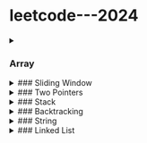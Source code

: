 # leetcode---2024

<details>
<summary><h3> Array </h3></summary>

##### - [0001 - Two Sum](https://github.com/Pushpakumar02/leetcode/tree/main/0001-two-sum)
##### - [0014 - Longest Common Prefix](https://github.com/Pushpakumar02/leetcode/tree/main/0014-longest-common-prefix)
##### - [0036 - Valid Sudoku](https://github.com/Pushpakumar02/leetcode/tree/main/0036-valid-sudoku)
##### - [0049 - Group Anagrams](https://github.com/Pushpakumar02/leetcode/tree/main/0049-group-anagrams)
##### - [0088 - Merge Sorted Array](https://github.com/Pushpakumar02/leetcode/tree/main/0088-merge-sorted-array)
##### - [0118 - Pascal's Triangle](https://github.com/Pushpakumar02/leetcode/tree/main/0118-pascals-triangle)
##### - [0121 - Best Time to Buy and Sell Stock](https://github.com/Pushpakumar02/leetcode/tree/main/0121-best-time-to-buy-and-sell-stock)
##### - [0128 - Longest Consecutive Sequence](https://github.com/Pushpakumar02/leetcode/tree/main/0128-longest-consecutive-sequence)
##### - [0169 - Majority Element](https://github.com/Pushpakumar02/leetcode/tree/main/0169-majority-element)
##### - [0217 - Contains Duplicate](https://github.com/Pushpakumar02/leetcode/tree/main/0217-contains-duplicate)
##### - [0238 - Product of Array Except Self](https://github.com/Pushpakumar02/leetcode/tree/main/0238-product-of-array-except-self)
##### - [0271 - Encode and Decode Strings](https://github.com/Pushpakumar02/leetcode/tree/main/0271-Encode-and-Decode-Strings)
##### - [0347 - Top K Frequent Elements](https://github.com/Pushpakumar02/leetcode/tree/main/0347-top-k-frequent-elements)
##### - [0496 - Next Greater Element I](https://github.com/Pushpakumar02/leetcode/tree/main/0496-next-greater-element-i)
##### - [0605 - Can Place Flowers](https://github.com/Pushpakumar02/leetcode/tree/main/0605-can-place-flowers)
##### - [0680 - Valid Palindrome II](https://github.com/Pushpakumar02/leetcode/tree/main/0680-valid-palindrome-ii)
##### - [0724 - Find Pivot Index](https://github.com/Pushpakumar02/leetcode/tree/main/0724-find-pivot-index)
##### - [0929 - Unique Email Addresses](https://github.com/Pushpakumar02/leetcode/tree/main/0929-unique-email-addresses)
##### - [1299 - Replace Elements with Greatest Element on Right Side](https://github.com/Pushpakumar02/leetcode/tree/main/1299-replace-elements-with-greatest-element-on-right-side)
##### - [1929 - Concatenation of Array](https://github.com/Pushpakumar02/leetcode/tree/main/1929-concatenation-of-array)
</details>

<details>
<summary>### Sliding Window</summary>

##### - [0003 - Longest Substring Without Repeating Characters](https://github.com/Pushpakumar02/leetcode/tree/main/0003-longest-substring-without-repeating-characters)
##### - [0121 - Best Time to Buy and Sell Stock](https://github.com/Pushpakumar02/leetcode/tree/main/0121-best-time-to-buy-and-sell-stock)
##### - [0424 - Longest Repeating Character Replacement](https://github.com/Pushpakumar02/leetcode/tree/main/0424-longest-repeating-character-replacement)
</details>

<details>
<summary>### Two Pointers</summary>

##### - [0011 - Container with Most Water](https://github.com/Pushpakumar02/leetcode/tree/main/0011-container-with-most-water)
##### - [0015 - 3Sum](https://github.com/Pushpakumar02/leetcode/tree/main/0015-3sum)
##### - [0026 - Remove Duplicates from Sorted Array](https://github.com/Pushpakumar02/leetcode/tree/main/0026-remove-duplicates-from-sorted-array)
##### - [0027 - Remove Element](https://github.com/Pushpakumar02/leetcode/tree/main/0027-remove-element)
##### - [0042 - Trapping Rain Water](https://github.com/Pushpakumar02/leetcode/tree/main/0042-trapping-rain-water)
##### - [0125 - Valid Palindrome](https://github.com/Pushpakumar02/leetcode/tree/main/0125-valid-palindrome)
##### - [0167 - Two Sum II - Input Array is Sorted](https://github.com/Pushpakumar02/leetcode/tree/main/0167-two-sum-ii-input-array-is-sorted)
##### - [0283 - Move Zeroes](https://github.com/Pushpakumar02/leetcode/tree/main/0283-move-zeroes)
##### - [0344 - Reverse String](https://github.com/Pushpakumar02/leetcode/tree/main/0344-reverse-string)
##### - [0392 - Is Subsequence](https://github.com/Pushpakumar02/leetcode/tree/main/0392-is-subsequence)
##### - [0680 - Valid Palindrome II](https://github.com/Pushpakumar02/leetcode/tree/main/0680-valid-palindrome-ii)
##### - [1768 - Merge Strings Alternately](https://github.com/Pushpakumar02/leetcode/tree/main/1768-merge-strings-alternately)
</details>

<details>
<summary>### Stack</summary>

##### - [0020 - Valid Parentheses](https://github.com/Pushpakumar02/leetcode/tree/main/0020-valid-parentheses)
##### - [0022 - Generate Parentheses](https://github.com/Pushpakumar02/leetcode/tree/main/0022-generate-parentheses)
##### - [0084 - Largest Rectangle in Histogram](https://github.com/Pushpakumar02/leetcode/tree/main/0084-largest-rectangle-in-histogram)
##### - [0150 - Evaluate Reverse Polish Notation](https://github.com/Pushpakumar02/leetcode/tree/main/0150-evaluate-reverse-polish-notation)
##### - [0155 - Min Stack](https://github.com/Pushpakumar02/leetcode/tree/main/0155-min-stack)
##### - [0225 - Implement Stack using Queues](https://github.com/Pushpakumar02/leetcode/tree/main/0225-implement-stack-using-queues)
##### - [0682 - Baseball Game](https://github.com/Pushpakumar02/leetcode/tree/main/0682-baseball-game)
##### - [0739 - Daily Temperatures](https://github.com/Pushpakumar02/leetcode/tree/main/0739-daily-temperatures)
##### - [0853 - Car Fleet](https://github.com/Pushpakumar02/leetcode/tree/main/0853-car-fleet)
</details>

<details>
<summary>### Backtracking</summary>

##### - [0022 - Generate Parentheses](https://github.com/Pushpakumar02/leetcode/tree/main/0022-generate-parentheses)
</details>

<details>
<summary>### String</summary>

##### - [0058 - Length of Last Word](https://github.com/Pushpakumar02/leetcode/tree/main/0058-length-of-last-word)
##### - [0205 - Isomorphic Strings](https://github.com/Pushpakumar02/leetcode/tree/main/0205-isomorphic-strings)
##### - [0242 - Valid Anagram](https://github.com/Pushpakumar02/leetcode/tree/main/0242-valid-anagram)
##### - [0290 - Word Pattern](https://github.com/Pushpakumar02/leetcode/tree/main/0290-word-pattern)
</details>

<details>
<summary>### Linked List</summary>

##### - [0206 - Reverse Linked List](https://github.com/Pushpakumar02/leetcode/tree/main/0206-reverse-linked-list)
</details>
